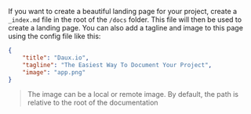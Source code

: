 If you want to create a beautiful landing page for your project, create a `_index.md` file in the root of the `/docs` folder. This file will then be used to create a landing page. You can also add a tagline and image to this page using the config file like this:

```json
{
	"title": "Daux.io",
	"tagline": "The Easiest Way To Document Your Project",
	"image": "app.png"
}
```

> The image can be a local or remote image. By default, the path is relative to the root of the documentation
